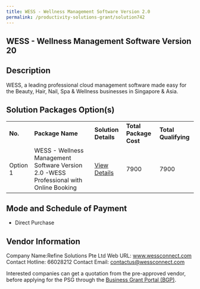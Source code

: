 ```yaml
---
title: WESS - Wellness Management Software Version 2.0
permalink: /productivity-solutions-grant/solution742
---
```


## WESS - Wellness Management Software Version 20

## Description

WESS, a leading professional cloud management software made easy for the Beauty, Hair, Nail, Spa & Wellness businesses in Singapore & Asia.

## Solution Packages Option(s)

<table>
<tr>
<td><b>No.</b></td>
<td><b>Package Name</b></td>
<td><b>Solution Details</b></td>
<td><b>Total Package Cost</b></td>
<td><b>Total Qualifying</b></td>
</tr>
<tr>
<td>Option 1</td>
<td>WESS - Wellness Management Software Version 2.0 -WESS Professional with Online Booking</td>
<td><a href='https://www.gobusiness.gov.sg/images/psg/Desensitised_Refine_Solutions_20200124_Annex_3(mti)_Part_3.pdf'>View Details</a></td>
<td>7900</td>
<td>7900</td>
</tr>
</table>

## Mode and Schedule of Payment

 - Direct Purchase

## Vendor Information

 Company Name:Refine Solutions Pte Ltd 
Web URL: www.wessconnect.com 
Contact Hotline: 66028212 
Contact Email: contactus@wessconnect.com 


Interested companies can get a quotation from the pre-approved vendor, before applying for the PSG through the <a href='https://www.businessgrants.gov.sg/'>Business Grant Portal (BGP)</a>.
